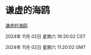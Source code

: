 # 谦虚的海鸥
[谦虚的海鸥](http://219.139.197.74:56308/qxdho/course/base/hotlink/index.php)

2024年 11月 02日 星期六 19:20:02 CST

2024年 11月 02日 星期六 11:20:02 GMT
